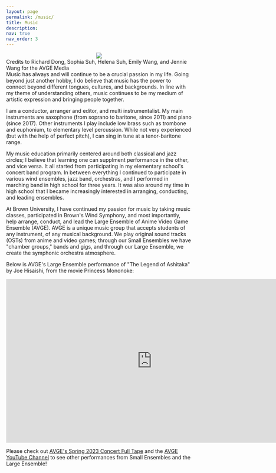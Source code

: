 ```yaml
---
layout: page
permalink: /music/
title: Music
description:
nav: true
nav_order: 3
---
```

<center><img src="https://johanndizon.github.io/assets/img/IMG_0015.jpg"></center>
<div class="caption">Credits to Richard Dong, Sophia Suh, Helena Suh, Emily Wang, and Jennie Wang for the AVGE Media</div>
Music has always and will continue to be a crucial passion in my life. Going beyond just another hobby, I do believe that music has the power to connect beyond different tongues, cultures, and backgrounds. In line with my theme of understanding others, music continues to be my medium of artistic expression and bringing people together.

I am a conductor, arranger and editor, and multi instrumentalist. My main instruments are saxophone (from soprano to baritone, since 2011) and piano (since 2017). Other instruments I play include low brass such as trombone and euphonium, to elementary level percussion. While not very experienced (but with the help of perfect pitch), I can sing in tune at a tenor-baritone range.

My music education primarily centered around both classical and jazz circles; I believe that learning one can supplment performance in the other, and vice versa. It all started from participating in my elementary school's concert band program. In between everything I continued to participate in various wind ensembles, jazz band, orchestras, and I performed in marching band in high school for three years. It was also around my time in high school that I became increasingly interested in arranging, conducting, and leading ensembles.

At Brown University, I have continued my passion for music by taking music classes, participated in Brown's Wind Symphony, and most importantly, help arrange, conduct, and lead the Large Ensemble of Anime Video Game Ensemble (AVGE). AVGE is a unique music group that accepts students of any instrument, of any musical background. We play original sound tracks (OSTs) from anime and video games; through our Small Ensembles we have "chamber groups," bands and gigs, and through our Large Ensemble, we create the symphonic orchestra atmosphere.

Below is AVGE's Large Ensemble performance of "The Legend of Ashitaka" by Joe Hisaishi, from the movie Princess Mononoke:
<br>   
<center><iframe width="790" height="444.3749999955" src="https://www.youtube.com/embed/hSarLoapA5E" title="YouTube video player" frameborder="0" allow="accelerometer; autoplay; clipboard-write; encrypted-media; gyroscope; picture-in-picture; web-share" allowfullscreen></iframe></center>

Please check out [AVGE's Spring 2023 Concert Full Tape](https://youtu.be/TvJcUlYw0YI) and the [AVGE YouTube Channel](https://www.youtube.com/@brownavge) to see other performances from Small Ensembles and the Large Ensemble!
